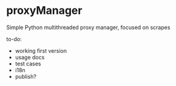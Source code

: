 # proxyManager
Simple Python multithreaded proxy manager, focused on scrapes

to-do:
- working first version
- usage docs
- test cases
- i18n
- publish?